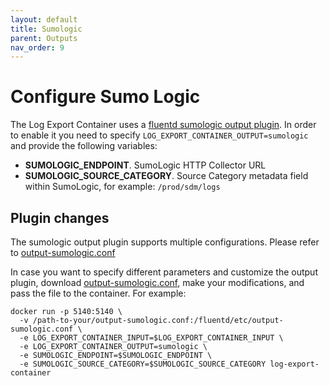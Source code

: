 ```yaml
---
layout: default
title: Sumologic
parent: Outputs
nav_order: 9
---
```

# Configure Sumo Logic

The Log Export Container uses a [fluentd sumologic output plugin](https://github.com/SumoLogic/fluentd-output-sumologic). In order to enable it you need to specify `LOG_EXPORT_CONTAINER_OUTPUT=sumologic` and provide the following variables:
* **SUMOLOGIC_ENDPOINT**. SumoLogic HTTP Collector URL
* **SUMOLOGIC_SOURCE_CATEGORY**. Source Category metadata field within SumoLogic, for example: `/prod/sdm/logs`

## Plugin changes

The sumologic output plugin supports multiple configurations. Please refer to [output-sumologic.conf](../../../fluentd/etc/output-sumologic.conf)

In case you want to specify different parameters and customize the output plugin, download [output-sumologic.conf](../../fluentd/etc/output-sumologic.conf), make your modifications, and pass the file to the container. For example:
```
docker run -p 5140:5140 \
  -v /path-to-your/output-sumologic.conf:/fluentd/etc/output-sumologic.conf \
  -e LOG_EXPORT_CONTAINER_INPUT=$LOG_EXPORT_CONTAINER_INPUT \
  -e LOG_EXPORT_CONTAINER_OUTPUT=sumologic \
  -e SUMOLOGIC_ENDPOINT=$SUMOLOGIC_ENDPOINT \
  -e SUMOLOGIC_SOURCE_CATEGORY=$SUMOLOGIC_SOURCE_CATEGORY log-export-container 
```
